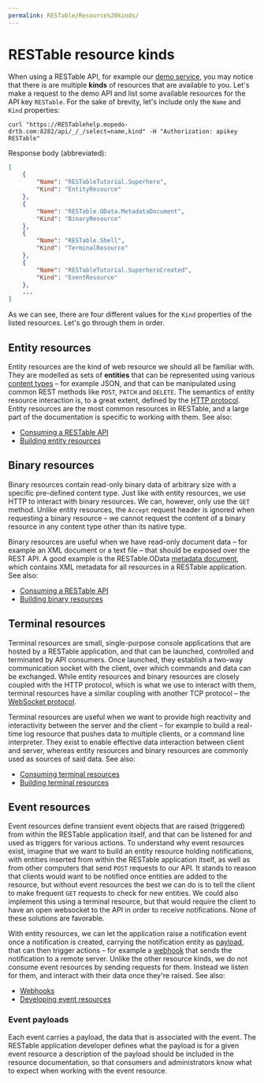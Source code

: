 ```yaml
---
permalink: RESTable/Resource%20kinds/
---
```


# RESTable resource kinds

When using a RESTable API, for example our [demo service](../Consuming%20a%20RESTable%20API/Demo%20service), you may notice that there is are multiple **kinds** of resources that are available to you. Let's make a request to the demo API and list some available resources for the API key `RESTable`. For the sake of brevity, let's include only the `Name` and `Kind` properties:

```
curl "https://RESTablehelp.mopedo-drtb.com:8282/api/_/_/select=name,kind" -H "Authorization: apikey RESTable"
```

Response body (abbreviated):

```json
[
    {
        "Name": "RESTableTutorial.Superhero",
        "Kind": "EntityResource"
    },
    {
        "Name": "RESTable.OData.MetadataDocument",
        "Kind": "BinaryResource"
    },
    {
        "Name": "RESTable.Shell",
        "Kind": "TerminalResource"
    },
    {
        "Name": "RESTableTutorial.SuperheroCreated",
        "Kind": "EventResource"
    },
    ...
]
```

As we can see, there are four different values for the `Kind` properties of the listed resources. Let's go through them in order.

## Entity resources

Entity resources are the kind of web resource we should all be familiar with. They are modelled as sets of **entities** that can be represented using various [content types](../Consuming%20a%20RESTable%20API/Headers#content-type) – for example JSON, and that can be manipulated using common REST methods like `POST`, `PATCH` and `DELETE`. The semantics of entity resource interaction is, to a great extent, defined by the [HTTP protocol](https://en.wikipedia.org/wiki/Http). Entity resources are the most common resources in RESTable, and a large part of the documentation is specific to working with them. See also:

- [Consuming a RESTable API](../Consuming%20a%20RESTable%20API/Introduction)
- [Building entity resources](../Developing%20a%20RESTable%20API/entity%20resources)

## Binary resources

Binary resources contain read-only binary data of arbitrary size with a specific pre-defined content type. Just like with entity resources, we use HTTP to interact with binary resources. We can, however, only use the `GET` method. Unlike entity resources, the `Accept` request header is ignored when requesting a binary resource – we cannot request the content of a binary resource in any content type other than its native type.

Binary resources are useful when we have read-only document data – for example an XML document or a text file – that should be exposed over the REST API. A good example is the RESTable.OData [metadata document](https://github.com/Mopedo/RESTable.OData#metadata), which contains XML metadata for all resources in a RESTable application. See also:

- [Consuming a RESTable API](../Consuming%20a%20RESTable%20API/Introduction)
- [Building binary resources](../Developing%20a%20RESTable%20API/binary%20resources)

## Terminal resources

Terminal resources are small, single-purpose console applications that are hosted by a RESTable application, and that can be launched, controlled and terminated by API consumers. Once launched, they establish a two-way communication socket with the client, over which commands and data can be exchanged. While entity resources and binary resources are closely coupled with the HTTP protocol, which is what we use to interact with them, terminal resources have a similar coupling with another TCP protocol – the [WebSocket protocol](https://en.wikipedia.org/wiki/WebSocket).​

Terminal resources are useful when we want to provide high reactivity and interactivity between the server and the client – for example to build a real-time log resource that pushes data to multiple clients, or a command line interpreter. They exist to enable effective data interaction between client and server, whereas entity resources and binary resources are commonly used as sources of said data. See also:

- [Consuming terminal resources](../Consuming%20a%20RESTable%20API/Consuming%20terminal%20resources)
- [Building terminal resources](../Developing%20a%20RESTable%20API/terminal%20resources)

## Event resources

Event resources define transient event objects that are raised (triggered) from within the RESTable application itself, and that can be listened for and used as triggers for various actions. To understand why event resources exist, imagine that we want to build an entity resource holding notifications, with entities inserted from within the RESTable application itself, as well as from other computers that send `POST` requests to our API. It stands to reason that clients would want to be notified once entities are added to the resource, but without event resources the best we can do is to tell the client to make frequent `GET` requests to check for new entities. We could also implement this using a terminal resource, but that would require the client to have an open websocket to the API in order to receive notifications. None of these solutions are favorable.

With entity resources, we can let the application raise a notification event once a notification is created, carrying the notification entity as [payload](#event-payload), that can then trigger actions – for example a [webhook](../Administering%20a%20RESTable%20API/Webhooks) that sends the notification to a remote server. Unlike the other resource kinds, we do not consume event resources by sending requests for them. Instead we listen for them, and interact with their data once they're raised. See also:

- [Webhooks](../Administering%20a%20RESTable%20API/Webhooks)
- [Developing event resources](../Developing%20a%20RESTable%20API/Developing%20event%20resources)

### Event payloads

Each event carries a payload, the data that is associated with the event. The RESTable application developer defines what the payload is for a given event resource a description of the payload should be included in the resource documentation, so that consumers and administrators know what to expect when working with the event resource.
